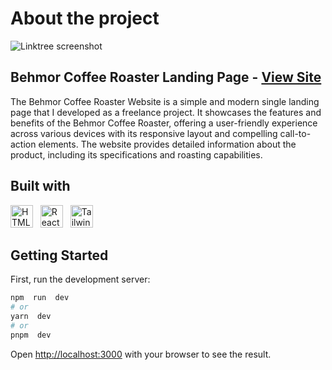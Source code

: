 # About the project
![Linktree screenshot](https://lh3.googleusercontent.com/drive-viewer/AFGJ81rh3tH3r1d_4NF16DfcN6X5e9q3QnxiX1QBL8V-8E5aAL9ywY-2Nmk42jvCB6icM6fG3CX3arf1eNfoMOLcM8kM68xxMA=s1600)
##  Behmor Coffee Roaster Landing Page - <a href="https://kodaft.com/behmorcoffeeroaster">View Site</a>
The Behmor Coffee Roaster Website is a simple and modern single landing page that I developed as a freelance project. It showcases the features and benefits of the Behmor Coffee Roaster, offering a user-friendly experience across various devices with its responsive layout and compelling call-to-action elements. The website provides detailed information about the product, including its specifications and roasting capabilities.


## Built with 
<p align="left">
<a href="https://developer.mozilla.org/en-US/docs/Glossary/HTML5" target="_blank" rel="noreferrer"><img src="https://user-images.githubusercontent.com/25181517/192158954-f88b5814-d510-4564-b285-dff7d6400dad.png" width="36" height="36" alt="HTML5" /></a> &nbsp;
<a href="https://reactjs.org/" target="_blank" rel="noreferrer"><img src="https://user-images.githubusercontent.com/25181517/183897015-94a058a6-b86e-4e42-a37f-bf92061753e5.png" width="36" height="36" alt="React" /></a> &nbsp; <a href="https://tailwindcss.com/" target="_blank" rel="noreferrer"><img src="https://user-images.githubusercontent.com/25181517/202896760-337261ed-ee92-4979-84c4-d4b829c7355d.png" width="36" height="36" alt="TailwindCSS" /></a> 


##  Getting Started

First, run the development server:

```bash
npm  run  dev
# or
yarn  dev
# or
pnpm  dev
```
Open [http://localhost:3000](http://localhost:3000) with your browser to see the result.